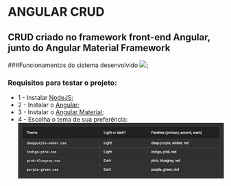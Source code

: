 # ANGULAR CRUD
 ## CRUD criado no framework front-end Angular, junto do Angular Material Framework

###Funcionamentos do sistema desenvolvido
![](https://github.com/guzztavo2/ANGULAR-CRUD/blob/main/imagens%5B%5DGitHub/Sequ%C3%AAncia%2001.gif);


### Requisitos para testar o projeto:
- 1 - Instalar [NodeJS](https://nodejs.org/en/);
- 2 - Instalar o [Angular](https://angular.io/);
- 3 - Instalar o [Angular Material](https://material.angular.io/);
- 4 - Escolha o tema de sua preferência: ![](https://raw.githubusercontent.com/guzztavo2/ANGULAR-CRUD/main/imagens%5B%5DGitHub/Captura-1.png)
